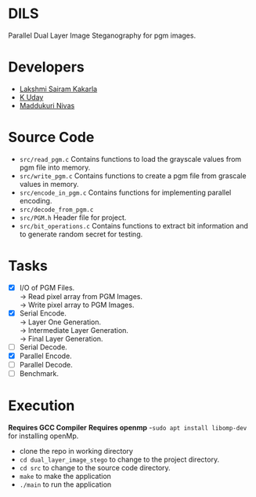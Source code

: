 # DILS
Parallel Dual Layer Image Steganography for pgm images.
# Developers
  - [Lakshmi Sairam Kakarla](https://github.com/sairam-kakarla)
  - [K Uday](https://github.com/udayreddy-ux)
  - [Maddukuri Nivas](https://github.com/Nani54325)
# Source Code
 - ```src/read_pgm.c``` Contains functions to load the grayscale values from pgm file into memory.
 - ```src/write_pgm.c``` Contains functions to create a pgm file from grascale values in memory.
 - ```src/encode_in_pgm.c``` Contains functions for implementing parallel encoding.
 - ```src/decode_from_pgm.c```
 - ```src/PGM.h``` Header file for project.
 - ```src/bit_operations.c``` Contains functions to extract bit information and to generate random secret for testing.

# Tasks
- [x] I/O of PGM Files.  
      -> Read pixel array from PGM Images.  
      -> Write pixel array to PGM Images.   
- [x] Serial Encode.  
      -> Layer One Generation.  
      -> Intermediate Layer Generation.  
      -> Final Layer Generation.
- [ ] Serial Decode.
- [x] Parallel Encode.
- [ ] Parallel Decode.
- [ ] Benchmark.

# Execution
**Requires GCC Compiler**
**Requires openmp**
-```sudo apt install libomp-dev``` for installing openMp.
- clone the repo in working directory
- ```cd dual_layer_image_stego``` to change to the project directory.
- ```cd src```  to change to the source code directory.
- ```make``` to make the application
- ```./main``` to run the application
